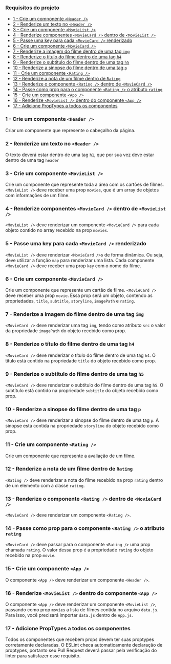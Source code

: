 ### Requisitos do projeto

- [1 - Crie um componente `<Header />`](#1---crie-um-componente-header-)
- [2 - Renderize um texto no `<Header />`](#2---renderize-um-texto-no-header-)
- [3 - Crie um componente `<MovieList />`](#3---crie-um-componente-movielist-)
- [4 - Renderize componentes `<MovieCard />` dentro de `<MovieList />`](#4---renderize-componentes-moviecard--dentro-de-movielist-)
- [5 - Passe uma key para cada `<MovieCard />` renderizado](#5---passe-uma-key-para-cada-moviecard--renderizado)
- [6 - Crie um componente `<MovieCard />`](#6---crie-um-componente-moviecard-)
- [7 - Renderize a imagem do filme dentro de uma tag `img`](#7---renderize-a-imagem-do-filme-dentro-de-uma-tag-img)
- [8 - Renderize o título do filme dentro de uma tag `h4`](#8---renderize-o-título-do-filme-dentro-de-uma-tag-h4)
- [9 - Renderize o subtítulo do filme dentro de uma tag `h5`](#9---renderize-o-subtítulo-do-filme-dentro-de-uma-tag-h5)  
- [10 - Renderize a sinopse do filme dentro de uma tag `p`](#10---renderize-a-sinopse-do-filme-dentro-de-uma-tag-p)
- [11 - Crie um componente `<Rating />`](#11---crie-um-componente-rating-)
- [12 - Renderize a nota de um filme dentro de `Rating`](#12---renderize-a-nota-de-um-filme-dentro-de-rating) 
- [13 - Renderize o componente `<Rating />` dentro de `<MovieCard />`](#13---renderize-o-componente-rating--dentro-de-moviecard-)
- [14 - Passe como prop para o componente `<Rating />` o atributo `rating`](#14---passe-como-prop-para-o-componente-rating--o-atributo-rating)
- [15 - Crie um componente `<App />`](#15---crie-um-componente-app-)
- [16 - Renderize `<MovieList />` dentro do componente `<App />`](#16---renderize-movielist--dentro-do-componente-app-)
- [17 - Adicione PropTypes a todos os componentes](#17---adicione-proptypes-a-todos-os-componentes)


### 1 - Crie um componente `<Header />`

Criar um componente que represente o cabeçalho da página.


### 2 - Renderize um texto no `<Header />`

O texto deverá estar dentro de uma tag `h1`, que por sua vez deve estar dentro de uma tag `header`



### 3 - Crie um componente `<MovieList />`

Crie um componente que represente toda a área com os cartões de filmes. `<MovieList />` deve receber uma prop `movies`, que é um array de objetos com informações de um filme.


### 4 - Renderize componentes `<MovieCard />` dentro de `<MovieList />`

`<MovieList />` deve renderizar um componente `<MovieCard />` para cada objeto contido no array recebido na prop `movies`.



### 5 - Passe uma key para cada `<MovieCard />` renderizado

`<MovieList />` deve renderizar `<MovieCard />`s de forma dinâmica. Ou seja, deve utilizar a função `map` para renderizar uma lista. Cada componente `<MovieCard />` deve receber uma prop `key` com o nome do filme.


### 6 - Crie um componente `<MovieCard />`

Crie um componente que represente um cartão de filme. `<MovieCard />` deve receber uma prop `movie`. Essa prop será um objeto, contendo as propriedades, `title`, `subtitle`, `storyline`, `imagePath` e `rating`.


### 7 - Renderize a imagem do filme dentro de uma tag `img`

`<MovieCard />` deve renderizar uma tag `img`, tendo como atributo `src` o valor da propriedade `imagePath` do objeto recebido como prop.


### 8 - Renderize o título do filme dentro de uma tag `h4`

`<MovieCard />` deve renderizar o título do filme dentro de uma tag `h4`. O título está contido na propriedade `title` do objeto recebido como prop.


### 9 - Renderize o subtítulo do filme dentro de uma tag `h5`

`<MovieCard />` deve renderizar o subtítulo do filme dentro de uma tag `h5`. O subtítulo está contido na propriedade `subtitle` do objeto recebido como prop.


### 10 - Renderize a sinopse do filme dentro de uma tag `p`

`<MovieCard />` deve renderizar a sinopse do filme dentro de uma tag `p`. A sinopse está contida na propriedade `storyline` do objeto recebido como prop.


### 11 - Crie um componente `<Rating />`

Crie um componente que represente a avaliação de um filme.


### 12 - Renderize a nota de um filme dentro de `Rating`

`<Rating />` deve renderizar a nota do filme recebido na prop `rating` dentro de um elemento com a classe `rating`.


### 13 - Renderize o componente `<Rating />` dentro de `<MovieCard />`

`<MovieCard />` deve renderizar um componente `<Rating />`.


### 14 - Passe como prop para o componente `<Rating />` o atributo `rating`

`<MovieCard />` deve passar para o componente `<Rating />` uma prop chamada `rating`. O valor dessa prop é a propriedade `rating` do objeto recebido na prop `movie`.


### 15 - Crie um componente `<App />`

O componente `<App />` deve renderizar um componente `<Header />`.


### 16 - Renderize `<MovieList />` dentro do componente `<App />`

O componente `<App />` deve renderizar um componente `<MovieList />`, passando como prop `movies` a lista de filmes contida no arquivo `data.js`. Para isso, você precisará importar `data.js` dentro de `App.js`.


### 17 - Adicione PropTypes a todos os componentes

Todos os componentes que recebem props devem ter suas proptypes corretamente declaradas. O ESLint checa automaticamente declaração de proptypes, portanto seu Pull Request deverá passar pela verificação do linter para satisfazer esse requisito.


